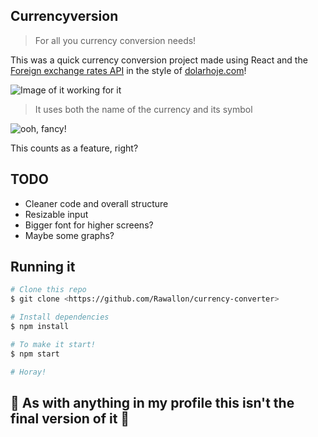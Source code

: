 ## Currencyversion
> For all you currency conversion needs!

This was a quick currency conversion project made using React and the [Foreign exchange rates API](https://exchangeratesapi.io/) in the style of [dolarhoje.com](https://dolarhoje.com/)! 

![Image of it working for it](https://i.imgur.com/WpmEwmo.gif)

> It uses both the name of the currency and its symbol

![ooh, fancy!](https://i.imgur.com/sNlOCfo.png)

This counts as a feature, right?

## TODO
 - Cleaner code and overall structure
 - Resizable input
 - Bigger font for higher screens?
 - Maybe some graphs?

 ## Running it

 ```bash
# Clone this repo
$ git clone <https://github.com/Rawallon/currency-converter>

# Install dependencies
$ npm install

# To make it start!
$ npm start

# Horay!
```

## 🚧 As with anything in my profile this isn't the final version of it 🚧	
